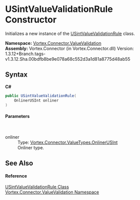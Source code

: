 # USintValueValidationRule Constructor 
 

Initializes a new instance of the <a href="T_Vortex_Connector_ValueValidation_USintValueValidationRule.md">USintValueValidationRule</a> class.

**Namespace:**&nbsp;<a href="N_Vortex_Connector_ValueValidation.md">Vortex.Connector.ValueValidation</a><br />**Assembly:**&nbsp;Vortex.Connector (in Vortex.Connector.dll) Version: 1.3.12+Branch.tags-v1.3.12.Sha.00bdfb8be9e078a68c552d3a1d81a8775d48ab55

## Syntax

**C#**<br />
``` C#
public USintValueValidationRule(
	OnlinerUSInt onliner
)
```


#### Parameters
&nbsp;<dl><dt>onliner</dt><dd>Type: <a href="T_Vortex_Connector_ValueTypes_OnlinerUSInt.md">Vortex.Connector.ValueTypes.OnlinerUSInt</a><br />Onliner type.</dd></dl>

## See Also


#### Reference
<a href="T_Vortex_Connector_ValueValidation_USintValueValidationRule.md">USintValueValidationRule Class</a><br /><a href="N_Vortex_Connector_ValueValidation.md">Vortex.Connector.ValueValidation Namespace</a><br />